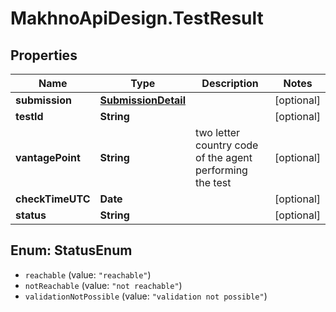# MakhnoApiDesign.TestResult

## Properties
Name | Type | Description | Notes
------------ | ------------- | ------------- | -------------
**submission** | [**SubmissionDetail**](SubmissionDetail.md) |  | [optional] 
**testId** | **String** |  | [optional] 
**vantagePoint** | **String** | two letter country code of the agent performing the test | [optional] 
**checkTimeUTC** | **Date** |  | [optional] 
**status** | **String** |  | [optional] 

<a name="StatusEnum"></a>
## Enum: StatusEnum

* `reachable` (value: `"reachable"`)
* `notReachable` (value: `"not reachable"`)
* `validationNotPossible` (value: `"validation not possible"`)

